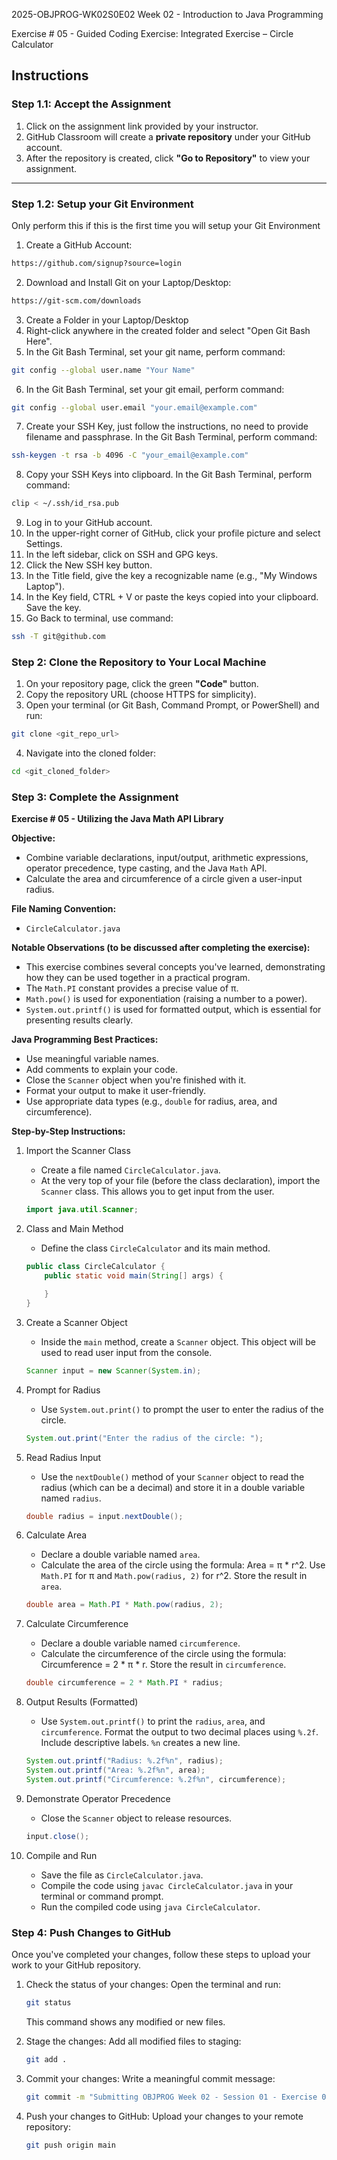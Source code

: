 2025-OBJPROG-WK02S0E02
Week 02 - Introduction to Java Programming

Exercise # 05 - Guided Coding Exercise: Integrated Exercise – Circle Calculator

## **Instructions**

### **Step 1.1: Accept the Assignment**

   1. Click on the assignment link provided by your instructor.
   2. GitHub Classroom will create a **private repository** under your GitHub account.
   3. After the repository is created, click **"Go to Repository"** to view your assignment.

---

### **Step 1.2: Setup your Git Environment**
Only perform this if this is the first time you will setup your Git Environment

   1. Create a GitHub Account:
   ```bash
   https://github.com/signup?source=login
   ```
      
   2. Download and Install Git on your Laptop/Desktop:
   ```bash
   https://git-scm.com/downloads
   ```
   
   3. Create a Folder in your Laptop/Desktop
   4. Right-click anywhere in the created folder and select "Open Git Bash Here".
   5. In the Git Bash Terminal, set your git name, perform command:
   ```bash
   git config --global user.name "Your Name"
   ```
   
   6. In the Git Bash Terminal, set your git email, perform command:
   ```bash
   git config --global user.email "your.email@example.com"
   ```
   
   7. Create your SSH Key, just follow the instructions, no need to provide filename and passphrase. In the Git Bash Terminal, perform command:
   ```bash
   ssh-keygen -t rsa -b 4096 -C "your_email@example.com"
   ```
   
   8. Copy your SSH Keys into clipboard. In the Git Bash Terminal, perform command:
   ```bash
   clip < ~/.ssh/id_rsa.pub
   ```
   
   9. Log in to your GitHub account.
   10. In the upper-right corner of GitHub, click your profile picture and select Settings.
   11. In the left sidebar, click on SSH and GPG keys.
   12. Click the New SSH key button.
   13. In the Title field, give the key a recognizable name (e.g., "My Windows Laptop").
   14. In the Key field, CTRL + V or paste the keys copied into your clipboard. Save the key.
   15. Go Back to terminal, use command:
   ```bash
   ssh -T git@github.com
   ```

### **Step 2: Clone the Repository to Your Local Machine**

   1. On your repository page, click the green **"Code"** button.
   2. Copy the repository URL (choose HTTPS for simplicity).
   3. Open your terminal (or Git Bash, Command Prompt, or PowerShell) and run:
   
   ```bash
   git clone <git_repo_url>
   ```
   
   4. Navigate into the cloned folder:
   
   ```bash
   cd <git_cloned_folder>
   ```

### **Step 3: Complete the Assignment**

**Exercise # 05 - Utilizing the Java Math API Library**

   **Objective:**
   - Combine variable declarations, input/output, arithmetic expressions, operator precedence, type casting, and the Java `Math` API.
   - Calculate the area and circumference of a circle given a user-input radius.

   **File Naming Convention:**
   - `CircleCalculator.java`

   **Notable Observations (to be discussed after completing the exercise):**
   - This exercise combines several concepts you've learned, demonstrating how they can be used together in a practical program.
   - The `Math.PI` constant provides a precise value of π.
   - `Math.pow()` is used for exponentiation (raising a number to a power).
   - `System.out.printf()` is used for formatted output, which is essential for presenting results clearly.

   **Java Programming Best Practices:**
   - Use meaningful variable names.
   - Add comments to explain your code.
   - Close the `Scanner` object when you're finished with it.
   - Format your output to make it user-friendly.
   - Use appropriate data types (e.g., `double` for radius, area, and circumference).
      
   **Step-by-Step Instructions:**

   1. Import the Scanner Class
      - Create a file named `CircleCalculator.java`.
      - At the very top of your file (before the class declaration), import the `Scanner` class.  This allows you to get input from the user.
      ```Java
      import java.util.Scanner;
      ```
      
   2. Class and Main Method
      - Define the class `CircleCalculator` and its main method.
      ```Java
      public class CircleCalculator {
          public static void main(String[] args) {
      
          }
      }
      ```
            
   3. Create a Scanner Object
      - Inside the `main` method, create a `Scanner` object.  This object will be used to read user input from the console.
      ```Java
      Scanner input = new Scanner(System.in);
      ```

   4. Prompt for Radius
      - Use `System.out.print()` to prompt the user to enter the radius of the circle.
      ```Java
      System.out.print("Enter the radius of the circle: ");
      ```

   5. Read Radius Input
      - Use the `nextDouble()` method of your `Scanner` object to read the radius (which can be a decimal) and store it in a double variable named `radius`.
      ```Java
      double radius = input.nextDouble();
      ```

   6. Calculate Area
      - Declare a double variable named `area`.
      - Calculate the area of the circle using the formula: Area = π * r^2.  Use `Math.PI` for π and `Math.pow(radius, 2)` for r^2. Store the result in `area`.
      ```Java
      double area = Math.PI * Math.pow(radius, 2);
      ```

   7. Calculate Circumference
      - Declare a double variable named `circumference`.
      - Calculate the circumference of the circle using the formula: Circumference = 2 * π * r. Store the result in `circumference`.
      ```Java
      double circumference = 2 * Math.PI * radius;
      ```

   8. Output Results (Formatted)
      - Use `System.out.printf()` to print the `radius`, `area`, and `circumference`.  Format the output to two decimal places using `%.2f`.  Include descriptive labels.  `%n` creates a new line.
      ```Java
      System.out.printf("Radius: %.2f%n", radius);
      System.out.printf("Area: %.2f%n", area);
      System.out.printf("Circumference: %.2f%n", circumference);
      ```

   9. Demonstrate Operator Precedence
      - Close the `Scanner` object to release resources.
      ```Java
      input.close();
      ```

   10. Compile and Run
       - Save the file as `CircleCalculator.java`.
       - Compile the code using `javac CircleCalculator.java` in your terminal or command prompt.
       - Run the compiled code using `java CircleCalculator`.

### **Step 4: Push Changes to GitHub**
Once you've completed your changes, follow these steps to upload your work to your GitHub repository.

1. Check the status of your changes:
   Open the terminal and run:
   
   ```bash
   git status
   ```
   This command shows any modified or new files.
   
2. Stage the changes:
   Add all modified files to staging:
   
   ```bash
   git add .
   ```
   
3. Commit your changes:
   Write a meaningful commit message:
   
   ```bash
   git commit -m "Submitting OBJPROG Week 02 - Session 01 - Exercise 05"
   ```
   
4. Push your changes to GitHub:
   Upload your changes to your remote repository:
   
   ```bash
   git push origin main
   ```
